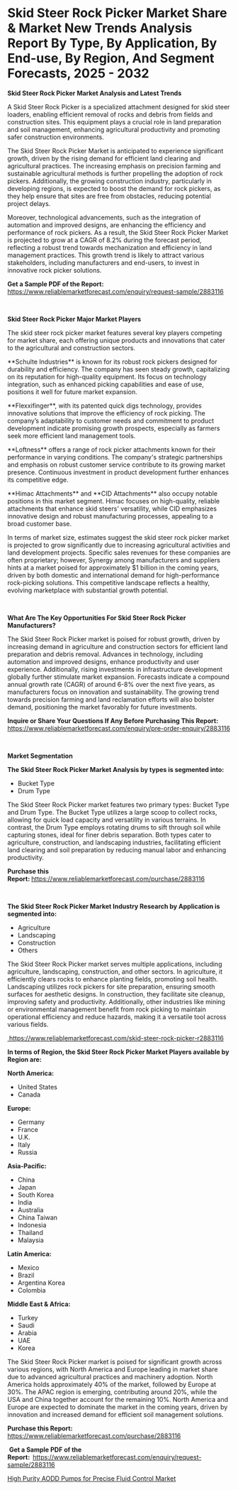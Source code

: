 <p><h1>Skid Steer Rock Picker Market Share & Market New Trends Analysis Report By Type, By Application, By End-use, By Region, And Segment Forecasts, 2025 - 2032</h1></p><p><strong>Skid Steer Rock Picker Market Analysis and Latest Trends</strong></p>
<p><p>A Skid Steer Rock Picker is a specialized attachment designed for skid steer loaders, enabling efficient removal of rocks and debris from fields and construction sites. This equipment plays a crucial role in land preparation and soil management, enhancing agricultural productivity and promoting safer construction environments.</p><p>The Skid Steer Rock Picker Market is anticipated to experience significant growth, driven by the rising demand for efficient land clearing and agricultural practices. The increasing emphasis on precision farming and sustainable agricultural methods is further propelling the adoption of rock pickers. Additionally, the growing construction industry, particularly in developing regions, is expected to boost the demand for rock pickers, as they help ensure that sites are free from obstacles, reducing potential project delays.</p><p>Moreover, technological advancements, such as the integration of automation and improved designs, are enhancing the efficiency and performance of rock pickers. As a result, the Skid Steer Rock Picker Market is projected to grow at a CAGR of 8.2% during the forecast period, reflecting a robust trend towards mechanization and efficiency in land management practices. This growth trend is likely to attract various stakeholders, including manufacturers and end-users, to invest in innovative rock picker solutions.</p></p>
<p><strong>Get a Sample PDF of the Report:&nbsp;</strong> <a href="https://www.reliablemarketforecast.com/enquiry/request-sample/2883116?utm_campaign=3132&utm_medium=2&utm_source=Github&utm_content=ia&utm_term=13032025&utm_id=skid-steer-rock-picker">https://www.reliablemarketforecast.com/enquiry/request-sample/2883116</a></p>
<p>&nbsp;</p>
<p><strong>Skid Steer Rock Picker Major Market Players</strong></p>
<p><p>The skid steer rock picker market features several key players competing for market share, each offering unique products and innovations that cater to the agricultural and construction sectors.</p><p>**Schulte Industries** is known for its robust rock pickers designed for durability and efficiency. The company has seen steady growth, capitalizing on its reputation for high-quality equipment. Its focus on technology integration, such as enhanced picking capabilities and ease of use, positions it well for future market expansion.</p><p>**Flexxifinger**, with its patented quick digs technology, provides innovative solutions that improve the efficiency of rock picking. The company’s adaptability to customer needs and commitment to product development indicate promising growth prospects, especially as farmers seek more efficient land management tools.</p><p>**Loftness** offers a range of rock picker attachments known for their performance in varying conditions. The company's strategic partnerships and emphasis on robust customer service contribute to its growing market presence. Continuous investment in product development further enhances its competitive edge.</p><p>**Himac Attachments** and **CID Attachments** also occupy notable positions in this market segment. Himac focuses on high-quality, reliable attachments that enhance skid steers' versatility, while CID emphasizes innovative design and robust manufacturing processes, appealing to a broad customer base.</p><p>In terms of market size, estimates suggest the skid steer rock picker market is projected to grow significantly due to increasing agricultural activities and land development projects. Specific sales revenues for these companies are often proprietary; however, Synergy among manufacturers and suppliers hints at a market poised for approximately $1 billion in the coming years, driven by both domestic and international demand for high-performance rock-picking solutions. This competitive landscape reflects a healthy, evolving marketplace with substantial growth potential.</p></p>
<p>&nbsp;</p>
<p><strong>What Are The Key Opportunities For Skid Steer Rock Picker Manufacturers?</strong></p>
<p><p>The Skid Steer Rock Picker market is poised for robust growth, driven by increasing demand in agriculture and construction sectors for efficient land preparation and debris removal. Advances in technology, including automation and improved designs, enhance productivity and user experience. Additionally, rising investments in infrastructure development globally further stimulate market expansion. Forecasts indicate a compound annual growth rate (CAGR) of around 6-8% over the next five years, as manufacturers focus on innovation and sustainability. The growing trend towards precision farming and land reclamation efforts will also bolster demand, positioning the market favorably for future investments.</p></p>
<p><strong>Inquire or Share Your Questions If Any Before Purchasing This Report:</strong> <a href="https://www.reliablemarketforecast.com/enquiry/pre-order-enquiry/2883116?utm_campaign=3132&utm_medium=2&utm_source=Github&utm_content=ia&utm_term=13032025&utm_id=skid-steer-rock-picker">https://www.reliablemarketforecast.com/enquiry/pre-order-enquiry/2883116</a></p>
<p>&nbsp;</p>
<p><strong>Market Segmentation</strong></p>
<p><strong>The Skid Steer Rock Picker Market Analysis by types is segmented into:</strong></p>
<p><ul><li>Bucket Type</li><li>Drum Type</li></ul></p>
<p><p>The Skid Steer Rock Picker market features two primary types: Bucket Type and Drum Type. The Bucket Type utilizes a large scoop to collect rocks, allowing for quick load capacity and versatility in various terrains. In contrast, the Drum Type employs rotating drums to sift through soil while capturing stones, ideal for finer debris separation. Both types cater to agriculture, construction, and landscaping industries, facilitating efficient land clearing and soil preparation by reducing manual labor and enhancing productivity.</p></p>
<p><strong>Purchase this Report:&nbsp;</strong><a href="https://www.reliablemarketforecast.com/purchase/2883116?utm_campaign=3132&utm_medium=2&utm_source=Github&utm_content=ia&utm_term=13032025&utm_id=skid-steer-rock-picker">https://www.reliablemarketforecast.com/purchase/2883116</a></p>
<p>&nbsp;</p>
<p><strong>The Skid Steer Rock Picker Market Industry Research by Application is segmented into:</strong></p>
<p><ul><li>Agriculture</li><li>Landscaping</li><li>Construction</li><li>Others</li></ul></p>
<p><p>The Skid Steer Rock Picker market serves multiple applications, including agriculture, landscaping, construction, and other sectors. In agriculture, it efficiently clears rocks to enhance planting fields, promoting soil health. Landscaping utilizes rock pickers for site preparation, ensuring smooth surfaces for aesthetic designs. In construction, they facilitate site cleanup, improving safety and productivity. Additionally, other industries like mining or environmental management benefit from rock picking to maintain operational efficiency and reduce hazards, making it a versatile tool across various fields.</p></p>
<p><a href="https://www.reliablemarketforecast.com/skid-steer-rock-picker-r2883116?utm_campaign=3132&utm_medium=2&utm_source=Github&utm_content=ia&utm_term=13032025&utm_id=skid-steer-rock-picker">&nbsp;https://www.reliablemarketforecast.com/skid-steer-rock-picker-r2883116</a></p>
<p><strong>In terms of Region, the Skid Steer Rock Picker Market Players available by Region are:</strong></p>
<p>
    <p> <strong> North America: </strong>
        <ul>
            <li>United States</li>
            <li>Canada</li>
        </ul>
        </p> 
    <p> <strong> Europe: </strong>
        <ul>
            <li>Germany</li>
            <li>France</li>
            <li>U.K.</li>
            <li>Italy</li>
            <li>Russia</li>
        </ul>
        </p> 
    <p> <strong> Asia-Pacific: </strong>
        <ul>
            <li>China</li>
            <li>Japan</li>
            <li>South Korea</li>
            <li>India</li>
            <li>Australia</li>
            <li>China Taiwan</li>
            <li>Indonesia</li>
            <li>Thailand</li>
            <li>Malaysia</li>
        </ul>
        </p> 
    <p> <strong> Latin America: </strong>
        <ul>
            <li>Mexico</li>
            <li>Brazil</li>
            <li>Argentina Korea</li>
            <li>Colombia</li>
        </ul>
        </p> 
    <p> <strong> Middle East & Africa: </strong>
        <ul>
            <li>Turkey</li>
            <li>Saudi</li>
            <li>Arabia</li>
            <li>UAE</li>
            <li>Korea</li>
        </ul>
    </p>
    </p>
<p><p>The Skid Steer Rock Picker market is poised for significant growth across various regions, with North America and Europe leading in market share due to advanced agricultural practices and machinery adoption. North America holds approximately 40% of the market, followed by Europe at 30%. The APAC region is emerging, contributing around 20%, while the USA and China together account for the remaining 10%. North America and Europe are expected to dominate the market in the coming years, driven by innovation and increased demand for efficient soil management solutions.</p></p>
<p><strong>Purchase this Report: </strong><a href="https://www.reliablemarketforecast.com/purchase/2883116?utm_campaign=3132&utm_medium=2&utm_source=Github&utm_content=ia&utm_term=13032025&utm_id=skid-steer-rock-picker">https://www.reliablemarketforecast.com/purchase/2883116</a></p>
<p>&nbsp;<strong>Get a Sample PDF of the Report:&nbsp;&nbsp;</strong><a href="https://www.reliablemarketforecast.com/enquiry/request-sample/2883116?utm_campaign=3132&utm_medium=2&utm_source=Github&utm_content=ia&utm_term=13032025&utm_id=skid-steer-rock-picker">https://www.reliablemarketforecast.com/enquiry/request-sample/2883116</a></p>
<p><strong></strong></p>
<p><p><a href="https://github.com/boysabotzoc/Market-Research-Report-List-1/blob/main/high-purity-aodd-pumps-for-precise-fluid-control-market.md?utm_campaign=3132&utm_medium=2&utm_source=Github&utm_content=ia&utm_term=13032025&utm_id=skid-steer-rock-picker">High Purity AODD Pumps for Precise Fluid Control Market</a></p></p>